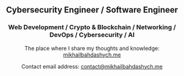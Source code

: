 <h2 align="center">
  Cybersecurity Engineer / Software Engineer
</h2>

<h3 align="center">
  Web Development / Crypto & Blockchain / Networking / DevOps / Cybersecurity / AI
</h3>

<div align="center">
  <p>The place where I share my thoughts and knowledge: <a href="https://mikhailbahdashych.me">mikhailbahdashych.me</a></p>
  <p>Contact email address: <a href="mailto:contact@mikhailbahdashych.me">contact@mikhailbahdashych.me</a></p>
</div>
